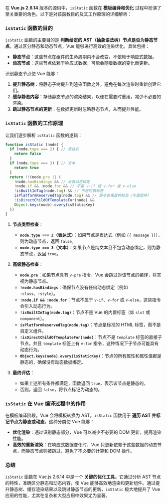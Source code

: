 在 **Vue.js 2.6.14** 版本的源码中，`isStatic` 函数在 **模板编译和优化** 过程中扮演了至关重要的角色。以下是对该函数目的及其工作原理的详细解析：

### **`isStatic` 函数的目的**

`isStatic` 函数的主要目的是 **判断给定的 AST（抽象语法树）节点是否为静态节点**。通过区分静态和动态节点，Vue 能够进行高效的渲染优化，具体包括：

- **静态节点**：这些节点在组件的生命周期内不会改变，不依赖于响应式数据。
- **动态节点**：这些节点依赖于响应式数据，可能会随着数据的变化而更新。

识别静态节点使 Vue 能够：

1. **提升静态树**：将静态子树提升到渲染函数之外，避免在每次渲染时重新创建它们。
2. **缓存静态内容**：存储静态节点的渲染结果，以便在需要时重用，减少不必要的渲染。
3. **跳过静态节点的更新**：在数据更新时忽略静态节点，从而提升性能。

### **`isStatic` 函数的工作原理**

让我们逐步解析 `isStatic` 函数的逻辑：

```javascript
function isStatic (node) {
  if (node.type === 2) { // 表达式
    return false
  }
  if (node.type === 3) { // 文本
    return true
  }
  return !!(node.pre || (
    !node.hasBindings && // 没有动态绑定
    !node.if && !node.for && // 不是 v-if 或 v-for 或 v-else
    !isBuiltInTag(node.tag) && // 不是内置标签
    isPlatformReservedTag(node.tag) && // 是平台保留的标签（不是组件）
    !isDirectChildOfTemplateFor(node) &&
    Object.keys(node).every(isStaticKey)
  ))
}
```

1. **节点类型检查**：
   - **`node.type === 2`（表达式）**：如果节点是表达式（例如 `{{ message }}`），则为动态节点，返回 `false`。
   - **`node.type === 3`（文本）**：如果节点是纯文本且不包含动态绑定，则为静态节点，返回 `true`。

2. **高级静态检查**：
   - **`node.pre`**：如果节点具有 `v-pre` 指令，Vue 会跳过对该节点的编译，将其视为静态节点。
   - **`!node.hasBindings`**：确保节点没有任何动态绑定（例如 `:class`、`:style`）。
   - **`!node.if && !node.for`**：节点不属于 `v-if`、`v-for` 或 `v-else`，这些指令会引入动态行为。
   - **`!isBuiltInTag(node.tag)`**：节点不是 Vue 的内置标签（如 `slot` 或 `component`）。
   - **`isPlatformReservedTag(node.tag)`**：节点是标准的 HTML 标签，而不是自定义组件。
   - **`!isDirectChildOfTemplateFor(node)`**：节点不是 `template` 标签的直接子节点，并且 `template` 标签上有 `v-for` 指令，这种情况下子节点可能具有动态行为。
   - **`Object.keys(node).every(isStaticKey)`**：节点的所有属性和属性值都是静态的，确保没有动态数据绑定。

3. **最终评估**：
   - 如果上述所有条件都满足，函数返回 `true`，表示该节点是静态的。
   - 否则，返回 `false`，将节点标记为动态的。

### **`isStatic` 在 Vue 编译过程中的作用**

在模板编译阶段，Vue 会将模板转换为 AST。`isStatic` 函数用于 **遍历 AST 并标记节点为静态或动态**。这种分类使 Vue 能够：

- **优化渲染**：通过识别静态部分，Vue 可以减少不必要的 DOM 更新，提高渲染性能。
- **高效的重新渲染**：在响应式数据变化时，Vue 只更新依赖于这些数据的动态节点，而静态节点则被跳过，避免了不必要的计算和 DOM 操作。

### **总结**

`isStatic` 函数在 Vue.js 2.6.14 中是一个 **关键的优化工具**。它通过分析 AST 节点的特性，准确区分静态和动态内容，使 Vue 能够高效地渲染和更新组件。通过提升静态树、缓存渲染结果以及跳过静态节点的更新，`isStatic` 极大地提升了 Vue 应用的性能，尤其在复杂和大型应用中效果尤为显著。